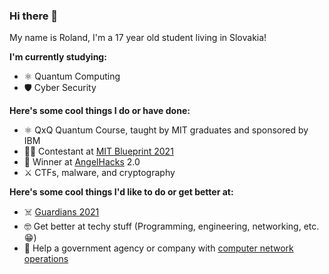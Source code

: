 ### Hi there 👋

<!--
**blueshark42/blueshark42** is a ✨ _special_ ✨ repository because its `README.md` (this file) appears on your GitHub profile.

Here are some ideas to get you started:

- 🔭 I’m currently working on ...
- 🌱 I’m currently learning ...
- 👯 I’m looking to collaborate on ...
- 🤔 I’m looking for help with ...
- 💬 Ask me about ...
- 📫 How to reach me: ...
- 😄 Pronouns: ...
- ⚡ Fun fact: ...
-->

My name is Roland, I'm a 17 year old student living in Slovakia!

**I'm currently studying:**
- ⚛️ Quantum Computing
- 🛡️ Cyber Security

**Here's some cool things I do or have done:**
- ⚛️ QxQ Quantum Course, taught by MIT graduates and sponsored by IBM
- 👨‍💻 Contestant at [MIT Blueprint 2021](https://blueprint.hackmit.org/)
- 👼 Winner at [AngelHacks](https://www.angelhacks.org/) 2.0
- ⚔️ CTFs, malware, and cryptography

**Here's some cool things I'd like to do or get better at:**
- ☠️ [Guardians 2021](https://www.guardians.sk/) 
- 🤓 Get better at techy stuff (Programming, engineering, networking, etc. 😁)
- 💌 Help a government agency or company with [computer network operations](https://en.wikipedia.org/wiki/Computer_network_operations)
